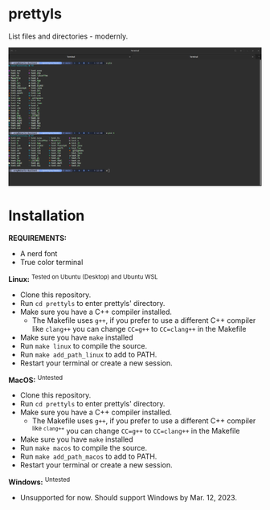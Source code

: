 # prettyls
List files and directories - modernly.

![](https://github.com/AregPrograms/prettyls/raw/main/.github/example-1.png)

# Installation
**REQUIREMENTS:**
- A nerd font
- True color terminal

**Linux:** <sup>Tested on Ubuntu (Desktop) and Ubuntu WSL</sup>
- Clone this repository.
- Run `cd prettyls` to enter prettyls' directory.
- Make sure you have a C++ compiler installed.
	- The Makefile uses `g++`, if you prefer to use a different C++ compiler like `clang++` you can change `CC=g++` to `CC=clang++` in the Makefile
- Make sure you have `make` installed
- Run `make linux` to compile the source.
- Run `make add_path_linux` to add to PATH.
- Restart your terminal or create a new session.

**MacOS:** <sup>Untested</sup>
- Clone this repository.
- Run `cd prettyls` to enter prettyls' directory.
- Make sure you have a C++ compiler installed.
	- The Makefile uses `g++`, if you prefer to use a different C++ compiler <sup>like `clang++`</sup> you can change `CC=g++` to `CC=clang++` in the Makefile
- Make sure you have `make` installed
- Run `make macos` to compile the source.
- Run `make add_path_macos` to add to PATH.
- Restart your terminal or create a new session.

**Windows:** <sup>Untested</sup>
- Unsupported for now. Should support Windows by Mar. 12, 2023.
